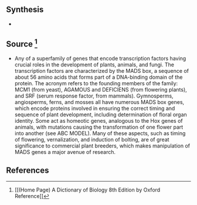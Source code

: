 ## Synthesis
- 
## Source [^1]
- Any of a superfamily of genes that encode transcription factors having crucial roles in the development of plants, animals, and fungi. The transcription factors are characterized by the MADS box, a sequence of about 56 amino acids that forms part of a DNA-binding domain of the protein. The acronym refers to the founding members of the family: MCM1 (from yeast), AGAMOUS and DEFICIENS (from flowering plants), and SRF (serum response factor, from mammals). Gymnosperms, angiosperms, ferns, and mosses all have numerous MADS box genes, which encode proteins involved in ensuring the correct timing and sequence of plant development, including determination of floral organ identity. Some act as homeotic genes, analogous to the Hox genes of animals, with mutations causing the transformation of one flower part into another (see ABC MODEL). Many of these aspects, such as timing of flowering, vernalization, and induction of bolting, are of great significance to commercial plant breeders, which makes manipulation of MADS genes a major avenue of research.
## References

[^1]: [[(Home Page) A Dictionary of Biology 8th Edition by Oxford Reference]]